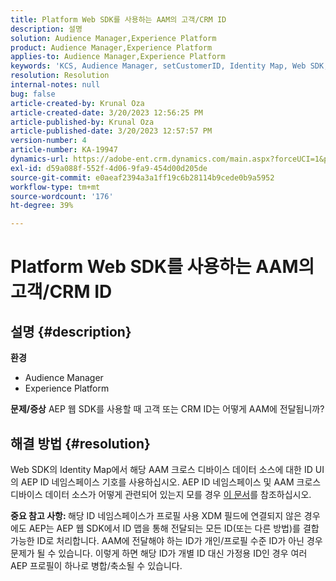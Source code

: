 ```yaml
---
title: Platform Web SDK를 사용하는 AAM의 고객/CRM ID
description: 설명
solution: Audience Manager,Experience Platform
product: Audience Manager,Experience Platform
applies-to: Audience Manager,Experience Platform
keywords: 'KCS, Audience Manager, setCustomerID, Identity Map, Web SDK, AEP, CRM ID '
resolution: Resolution
internal-notes: null
bug: false
article-created-by: Krunal Oza
article-created-date: 3/20/2023 12:56:25 PM
article-published-by: Krunal Oza
article-published-date: 3/20/2023 12:57:57 PM
version-number: 4
article-number: KA-19947
dynamics-url: https://adobe-ent.crm.dynamics.com/main.aspx?forceUCI=1&pagetype=entityrecord&etn=knowledgearticle&id=b01f319b-1ec7-ed11-b597-6045bd006239
exl-id: d59a088f-552f-4d06-9fa9-454d00d205de
source-git-commit: e0aeaf2394a3a1ff19c6b28114b9cede0b9a5952
workflow-type: tm+mt
source-wordcount: '176'
ht-degree: 39%

---
```


# Platform Web SDK를 사용하는 AAM의 고객/CRM ID

## 설명 {#description}

<b>환경</b>
- Audience Manager
- Experience Platform



<b>문제/증상</b>
AEP 웹 SDK를 사용할 때 고객 또는 CRM ID는 어떻게 AAM에 전달됩니까?


## 해결 방법 {#resolution}


Web SDK의 Identity Map에서 해당 AAM 크로스 디바이스 데이터 소스에 대한 ID UI의 AEP ID 네임스페이스 기호를 사용하십시오. AEP ID 네임스페이스 및 AAM 크로스 디바이스 데이터 소스가 어떻게 관련되어 있는지 모를 경우 [이 문서](https://experienceleague.adobe.com/docs/experience-cloud-kcs/kbarticles/KA-21305.html)를 참조하십시오.

<b>중요 참고 사항: </b>해당 ID 네임스페이스가 프로필 사용 XDM 필드에 연결되지 않은 경우에도 AEP는 AEP 웹 SDK에서 ID 맵을 통해 전달되는 모든 ID(또는 다른 방법)를 결합 가능한 ID로 처리합니다. AAM에 전달해야 하는 ID가 개인/프로필 수준 ID가 아닌 경우 문제가 될 수 있습니다. 이렇게 하면 해당 ID가 개별 ID 대신 가정용 ID인 경우 여러 AEP 프로필이 하나로 병합/축소될 수 있습니다.
